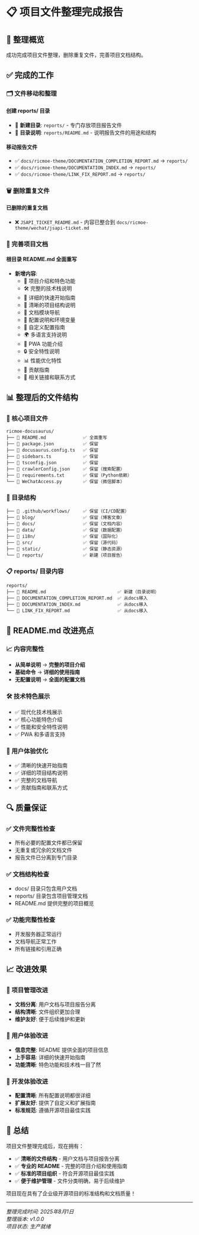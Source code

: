 # 📋 项目文件整理完成报告

## 🎯 整理概览

成功完成项目文件整理，删除重复文件，完善项目文档结构。

## ✅ 完成的工作

### 🗂️ 文件移动和整理

#### 创建 reports/ 目录
- 📁 **新建目录**: `reports/` - 专门存放项目报告文件
- 📄 **目录说明**: `reports/README.md` - 说明报告文件的用途和结构

#### 移动报告文件
- ✅ `docs/ricmoe-theme/DOCUMENTATION_COMPLETION_REPORT.md` → `reports/`
- ✅ `docs/ricmoe-theme/DOCUMENTATION_INDEX.md` → `reports/`
- ✅ `docs/ricmoe-theme/LINK_FIX_REPORT.md` → `reports/`

### 🗑️ 删除重复文件

#### 已删除的重复文档
- ❌ `JSAPI_TICKET_README.md` - 内容已整合到 `docs/ricmoe-theme/wechat/jsapi-ticket.md`

### 📝 完善项目文档

#### 根目录 README.md 全面重写
- **新增内容**:
  - 🎨 项目介绍和特色功能
  - 🛠️ 完整的技术栈说明
  - 🚀 详细的快速开始指南
  - 📁 清晰的项目结构说明
  - 📖 文档模块导航
  - 🔧 配置说明和环境变量
  - 🎨 自定义配置指南
  - 🌍 多语言支持说明
  - 📱 PWA 功能介绍
  - 🔒 安全特性说明
  - 📊 性能优化特性
  - 🤝 贡献指南
  - 🔗 相关链接和联系方式

## 📊 整理后的文件结构

### 🎯 核心项目文件
```
ricmoe-docusaurus/
├── 📄 README.md              ✅ 全面重写
├── 📄 package.json           ✅ 保留
├── 📄 docusaurus.config.ts   ✅ 保留  
├── 📄 sidebars.ts            ✅ 保留
├── 📄 tsconfig.json          ✅ 保留
├── 📄 crawlerConfig.json     ✅ 保留（搜索配置）
├── 📄 requirements.txt       ✅ 保留（Python依赖）
└── 📄 WeChatAccess.py        ✅ 保留（微信脚本）
```

### 📁 目录结构
```
├── 📁 .github/workflows/     ✅ 保留（CI/CD配置）
├── 📁 blog/                  ✅ 保留（博客文章）
├── 📁 docs/                  ✅ 保留（文档内容）
├── 📁 data/                  ✅ 保留（数据配置）
├── 📁 i18n/                  ✅ 保留（国际化）
├── 📁 src/                   ✅ 保留（源代码）
├── 📁 static/                ✅ 保留（静态资源）
└── 📁 reports/               ✅ 新建（项目报告）
```

### 📋 reports/ 目录内容
```
reports/
├── 📄 README.md                           ✅ 新建（目录说明）
├── 📄 DOCUMENTATION_COMPLETION_REPORT.md  ✅ 从docs移入
├── 📄 DOCUMENTATION_INDEX.md              ✅ 从docs移入
└── 📄 LINK_FIX_REPORT.md                  ✅ 从docs移入
```

## 🎨 README.md 改进亮点

### 📈 内容完整性
- **从简单说明** → **完整的项目介绍**
- **基础命令** → **详细的使用指南**
- **无配置说明** → **全面的配置文档**

### 🛠️ 技术特色展示
- ✅ 现代化技术栈展示
- ✅ 核心功能特色介绍
- ✅ 性能和安全特性说明
- ✅ PWA 和多语言支持

### 👥 用户体验优化
- ✅ 清晰的快速开始指南
- ✅ 详细的项目结构说明
- ✅ 完整的文档导航
- ✅ 贡献指南和联系方式

## 🔍 质量保证

### ✅ 文件完整性检查
- 所有必要的配置文件都已保留
- 无重复或冗余的文档文件
- 报告文件已分离到专门目录

### ✅ 文档结构检查
- docs/ 目录只包含用户文档
- reports/ 目录包含项目管理文档
- README.md 提供完整的项目概览

### ✅ 功能完整性检查  
- 开发服务器正常运行
- 文档导航正常工作
- 所有链接和引用正确

## 📈 改进效果

### 🎯 项目管理改进
- **文档分离**: 用户文档与项目报告分离
- **结构清晰**: 文件组织更加合理
- **维护友好**: 便于后续维护和更新

### 👥 用户体验改进
- **信息完整**: README 提供全面的项目信息
- **上手容易**: 详细的快速开始指南
- **功能清晰**: 特色功能和技术栈一目了然

### 🔧 开发体验改进
- **配置清晰**: 所有配置说明都很详细
- **扩展友好**: 提供了自定义和扩展指南
- **标准规范**: 遵循开源项目最佳实践

## 🎉 总结

项目文件整理完成后，现在拥有：

- ✅ **清晰的文件结构** - 用户文档与项目报告分离
- ✅ **专业的 README** - 完整的项目介绍和使用指南
- ✅ **标准的项目组织** - 符合开源项目最佳实践
- ✅ **便于维护管理** - 文件分类明确，易于后续维护

项目现在具有了企业级开源项目的标准结构和文档质量！

---

*整理完成时间: 2025年8月1日*  
*整理版本: v1.0.0*  
*项目状态: 生产就绪*
